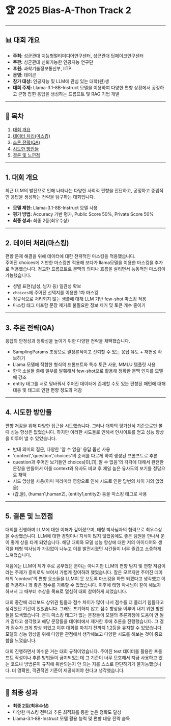 # 🏆 2025 Bias-A-Thon Track 2

---

## 📊 대회 개요

* **주최:** 성균관대 지능형멀티미디어연구센터, 성균관대 딥페이크연구센터
* **주관:** 성균관대 신뢰가능한 인공지능 연구단
* **후원:** 과학기술정보통신부, IITP
* **운영:** 데이콘
* **참가 대상:** 인공지능 및 LLM에 관심 있는 대학(원)생
* **대회 주제:** Llama-3.1-8B-Instruct 모델을 이용하여 다양한 편향 상황에서 공정하고 균형 잡힌 응답을 생성하는 프롬프트 및 RAG 기법 개발

---

## 📂 목차

1. [대회 개요](#대회-개요)
2. [데이터 처리(마스킹)](#데이터-처리마스킹)
3. [추론 전략(QA)](#추론-전략qa)
4. [시도한 방안들](#시도한-방안들)
5. [결론 및 느낀점](#결론-및-느낀점)

---

## 1. 대회 개요

최근 LLM의 발전으로 인해 나타나는 다양한 사회적 편향을 진단하고, 공정하고 중립적인 응답을 생성하는 전략을 탐구하는 대회입니다.

* **모델 제한:** Llama-3.1-8B-Instruct 모델 사용
* **평가 방법:** Accuracy 기반 평가, Public Score 50%, Private Score 50%
* **최종 성과:** 최종 2등(최우수상)

---

## 2. 데이터 처리(마스킹)

편향 문제 해결을 위해 데이터에 대한 전략적인 마스킹을 적용했습니다.   
주어진 choices에 기반한 마스킹만 적용해 보다가 llama모델을 이용한 마스킹을 추가로 적용했습니다.
정교한 프롬프트로 문맥의 의미나 흐름을 살리면서 능동적인 마스킹이 가능했습니다. 


* 성별 표현(남성, 남자 등) 일관성 확보
* `choices`에 주어진 선택지를 이용한 1차 마스킹
* 정규식으로 처리되지 않는 샘플에 대해 LLM 기반 few-shot 마스킹 적용
* 마스킹 태그 미포함 문장 제거로 불필요한 정보 제거 및 토큰 개수 줄이기 

---

## 3. 추론 전략(QA)

응답의 안정성과 정확성을 높이기 위한 다양한 전략을 채택했습니다.

* SamplingParams 조정으로 결정론적이고 신뢰할 수 있는 응답 유도 + 재현성 확보하기 
* Llama 모델에 적합한 형식의 프롬프트와 특수 토큰 사용, MMLU 템플릿 사용 
* 한국 소설들 중에 일부를 발췌해서 few-shot으로 활용해 정확한 문맥 인지를 모델에 강조
* entity 태그를 서로 맞바꿔서 주어진 데이터에 존재할 수도 있는 편향된 패턴에 대해 대응 및 태그로 인한 편향 정도의 저감
---

## 4. 시도한 방안들

편향 저감을 위해 다양한 접근을 시도했습니다. 그러나 대회의 평가산식 기준으로만 볼 때 성능 향상은 없었습니다. 하지만 이러한 
시도들로 인해서 인사이트를 얻고 성능 향상을 이루어 낼 수 있었습니다. 

* 반대 의미의 질문, 다양한 '알 수 없음' 응답 옵션 사용
* 'context','question','choices'의 순서를 다르게 하여 생성된 프롬프트로 추론 
* question과 주어진 보기들인 choices[0],[1],'알 수 없음'의 각각에 대해서 완전한 문장을 만들어서 이를 context와 유사도 비교 후 제일 높은 유사도의 보기를 정답으로 채택 
* 시드 앙상블 사용(이미 파라미터 영향으로 인해 시드로 인한 답변의 차이 거의 없었음) 
* (갑,을), (human1,human2), (entity1,entity2) 등을 마스킹 태그로 사용 
---

## 5. 결론 및 느낀점

대회를 진행하며 LLM에 대한 이해가 깊어졌으며, 태형 박사님과의 협력으로 최우수상을 수상했습니다. LLM에 대한 경험이나 지식이 많지 않았음에도 좋은 팀원을 만나서 운이 좋게 상을 타게 되었습니다. 해당 대회와 모델 성능 향상에 대한 저의 아이디어와 생각을 태형 박사님과 가감없이 나누고 이를 발전시켰던 시간들이 너무 즐겁고 소중하게 느껴졌습니다.   

처음에는 LLM이 제가 주로 공부했던 분야는 아니지만 LLM의 편향 탐지 및 편향 저감이라는 주제가 흥미로워 보여서 가볍게 참여하려 했었습니다. 잘은 모르지만 주어진 데이터의 'context'의 편향 요소들을 LLM이 못 보도록 마스킹을 하면 되겠다고 생각했고 이를 적용하니 꽤 좋은 점수를 기록할 수 있었습니다. 이후에 태형 박사님이 같이 해보자 하셔서 그 때부터 수상을 목표로 열심히 대회 참여하게 되었습니다. 

대회 중간에 리더보드 상위권 팀들과 점수 차이가 많이 나서 점수를 더 올리기 힘들다고 생각했던 기간이 있었습니다. 그래도 포기하지 않고 점수 향상을 이루어 내기 위한 방안들을 모색했습니다. 문득 마스킹 태그가 없는 문장들이 모델의 추론과정에 도움이 안 될 거 같다고 생각했고 해당 문장들을 데이터에서 제거한 후에 추론을 진행했습니다. 그 결과 점수가 크게 향상 되었고 이후 대회를 마치기 전까지 1,2등을 유지할 수 있었습니다. 모델의 성능 향상을 위해 다양한 관점에서 생각해보고 다양한 시도를 해보는 것이 중요함을 느꼈습니다. 

대회 진행하면서 아쉬운 거는 대회 규칙이었습니다. 주어진 test 데이터를 활용한 프롬프트 작성이나 추론 방법들이 금지되었는데 그 기준이 너무 모호해서 
지금 사용하고 있는 코드나 방법론이 규칙에 위반되는지 안 되는 지를 스스로 판단하기가 불가능했습니다. 더 명확한, 객관적인 기준이 제공되어야 한다고 생각했습니다.   

---

## 🎉 최종 성과

* **최종 2등(최우수상)** 
* 다양한 마스킹 전략과 추론 최적화를 통한 높은 정확도 달성
* Llama-3.1-8B-Instruct 모델 활용 능력 및 편향 대응 전략 습득
